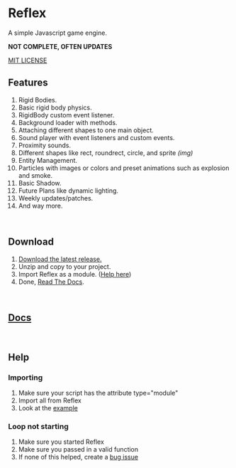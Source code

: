 # Reflex

A simple Javascript game engine.

**NOT COMPLETE, OFTEN UPDATES**


[MIT LICENSE](./LICENSE)

## Features

1. Rigid Bodies.
2. Basic rigid body physics.
3. RigidBody custom event listener.
4. Background loader with methods.
5. Attaching different shapes to one main object.
6. Sound player with event listeners and custom events.
7. Proximity sounds.
8. Different shapes like rect, roundrect, circle, and sprite _(img)_
9. Entity Management.
10. Particles with images or colors and preset animations such as explosion and smoke.
11. Basic Shadow.
12. Future Plans like dynamic lighting.
13. Weekly updates/patches.
14. And way more.

<br>

## Download

1. [Download the latest release.](https://github.com/ksplatdev/Reflex/releases/latest)
2. Unzip and copy to your project.
3. Import Reflex as a module. ([Help here](#help))
4. Done, [Read The Docs](https://ksplatdev.github.io/Reflex/index.html).


<br>

## [Docs](https://ksplatdev.github.io/Reflex/index.html)

<br>

## Help

### Importing

1. Make sure your script has the attribute type="module"
2. Import all from Reflex
3. Look at the [example](test/test.js)

### Loop not starting

1. Make sure you started Reflex
2. Make sure you passed in a valid function
3. If none of this helped, create a [bug issue](https://github.com/ksplatdev/Reflex/issues/new?assignees=&labels=bug&template=bug_report.md&title=)